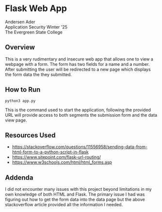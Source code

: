 # Flask Web App
Andersen Ader\
Application Security Winter '25\
The Evergreen State College

## Overview
This is a very rudimentary and insecure web app that allows one to view a webpage with a form.  The form has two fields for a name and a number.  After submitting the user will be redirected to a new page which displays the form data the they submitted. 

## How to Run
```
python3 app.py
```
This is the command used to start the application, following the provided URL will provide access to both segments the submission form and the data view page.

## Resources Used
- https://stackoverflow.com/questions/11556958/sending-data-from-html-form-to-a-python-script-in-flask
- https://www.sitepoint.com/flask-url-routing/
- https://www.w3schools.com/html/html_forms.asp

## Addenda
I did not encounter many issues with this project beyond limitations in my own knowledge of both HTML and Flask.  The primary issue I had was figuring out how to get the form data into the data page but the above stackoverflow article provided all the information I needed.
